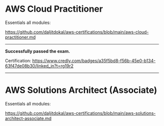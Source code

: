 # AWS Cloud Practitioner

Essentials all modules: 

https://github.com/daljitdokal/aws-certifications/blob/main/aws-cloud-practitioner.md

-------------------------------------------------------------------------

**Successfully passed the exam.**

Certification:  https://www.credly.com/badges/a35f5bd8-f56b-45e0-b134-63f47de08b30/linked_in?t=rg19r2


-------------------------------------------------------------------------

# AWS Solutions Architect (Associate)

Essentials all modules:

https://github.com/daljitdokal/aws-certifications/blob/main/aws-solutions-architect-associate.md


